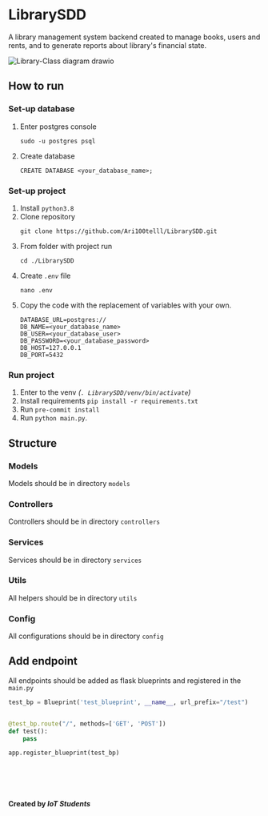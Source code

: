 # LibrarySDD

A library management system backend created to manage books, users and rents, and to generate reports about library's financial state.

![Library-Class diagram drawio](https://user-images.githubusercontent.com/57559975/173257194-886b4913-5f03-4e8c-85a3-1fbe514f3ee4.png)


## How to run
### Set-up database
1. Enter postgres console
   ```
   sudo -u postgres psql
   ```
2. Create database
   ```
   CREATE DATABASE <your_database_name>;
   ```
### Set-up project
1. Install `python3.8`
2. Clone repository
   ```
   git clone https://github.com/Ari100telll/LibrarySDD.git
   ```
3. From folder with project run
   ```
   cd ./LibrarySDD
   ```
4. Create _`.env`_ file
   ```
   nano .env
   ```
5. Copy the code with the replacement of variables with your own.
    ```
    DATABASE_URL=postgres://
    DB_NAME=<your_database_name>
    DB_USER=<your_database_user>
    DB_PASSWORD=<your_database_password>
    DB_HOST=127.0.0.1
    DB_PORT=5432
    ```

### Run project
1. Enter to the venv _(`. LibrarySDD/venv/bin/activate`)_
2. Install requirements `pip install -r requirements.txt`
3. Run `pre-commit install`
4. Run `python main.py`.

## Structure

### Models

Models should be in directory `models`

### Controllers

Controllers should be in directory `controllers`

### Services

Services should be in directory `services`

### Utils

All helpers should be in directory `utils`

### Config

All configurations should be in directory `config`

## Add endpoint

All endpoints should be added as flask blueprints and registered in the `main.py`

```python
test_bp = Blueprint('test_blueprint', __name__, url_prefix="/test")


@test_bp.route("/", methods=['GET', 'POST'])
def test():
    pass
```

```python
app.register_blueprint(test_bp)
```

<br>
<br>
<br>

#### Created by _IoT Students_
